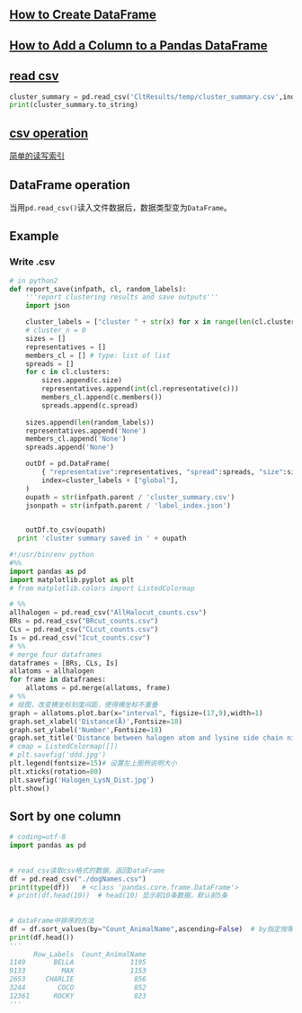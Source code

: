 ## [How to Create DataFrame](https://www.geeksforgeeks.org/different-ways-to-create-pandas-dataframe/)
## [How to Add a Column to a Pandas DataFrame](https://www.statology.org/add-column-pandas-dataframe/#:~:text=You%20can%20use%20the%20assign%20%28%29%20function%20to,to%20a%20specific%20location%20in%20a%20pandas%20DataFrame%3A)
## [read csv](https://zhuanlan.zhihu.com/p/340441922)
```python
cluster_summary = pd.read_csv('CltResults/temp/cluster_summary.csv',index_col=0)
print(cluster_summary.to_string)
```
## [csv operation](https://www.runoob.com/pandas/pandas-csv-file.html)
[简单的读写索引](https://blog.csdn.net/Parzival_/article/details/114240650)

## DataFrame operation
当用`pd.read_csv()`读入文件数据后，数据类型变为`DataFrame`。

## Example
### Write .csv
```python
# in python2
def report_save(infpath, cl, random_labels):
	'''report clustering results and save outputs'''
	import json

	cluster_labels = ["cluster " + str(x) for x in range(len(cl.clusters))]
	# cluster_n = 0
	sizes = []
	representatives = []
	members_cl = [] # type: list of list
	spreads = []
	for c in cl.clusters:
		sizes.append(c.size)
		representatives.append(int(cl.representative(c)))
		members_cl.append(c.members())
		spreads.append(c.spread)
	
	sizes.append(len(random_labels))
	representatives.append('None')
	members_cl.append('None')
	spreads.append('None')

	outDf = pd.DataFrame(
		{ "representative":representatives, "spread":spreads, "size":sizes, "members":members_cl}, 
		index=cluster_labels + ["global"],
	)
	oupath = str(infpath.parent / 'cluster_summary.csv')
	jsonpath = str(infpath.parent / 'label_index.json')

	
	outDf.to_csv(oupath)
  print 'cluster summary saved in ' + oupath
```
```python
#!/usr/bin/env python
#%%
import pandas as pd
import matplotlib.pyplot as plt
# from matplotlib.colors import ListedColormap

# %%
allhalogen = pd.read_csv("AllHalocut_counts.csv")
BRs = pd.read_csv("BRcut_counts.csv")
CLs = pd.read_csv("CLcut_counts.csv")
Is = pd.read_csv("Icut_counts.csv")
# %%
# merge four dataframes
dataframes = [BRs, CLs, Is]
allatoms = allhalogen
for frame in dataframes:
    allatoms = pd.merge(allatoms, frame)
# %%
# 绘图，改变横坐标刻度间距，使得横坐标不重叠
graph = allatoms.plot.bar(x="interval", figsize=(17,9),width=1)
graph.set_xlabel('Distance(Å)',Fontsize=18)
graph.set_ylabel('Number',Fontsize=18)
graph.set_title('Distance between halogen atom and lysine side chain nitrogen atom',Fontsize=18)
# cmap = ListedColormap([])
# plt.savefig('ddd.jpg')
plt.legend(fontsize=15)# 设置左上图例说明大小
plt.xticks(rotation=80)
plt.savefig('Halogen_LysN_Dist.jpg')
plt.show()
```
## Sort by one column
```python
# coding=utf-8
import pandas as pd
 
 
# read_csv读取csv格式的数据，返回DataFrame
df = pd.read_csv("./dogNames.csv")
print(type(df))   # <class 'pandas.core.frame.DataFrame'>
# print(df.head(10))  # head(10) 显示前10条数据，默认前5条
 
 
# dataFrame中排序的方法
df = df.sort_values(by="Count_AnimalName",ascending=False)  # by指定按哪列排序。ascending表示是否升序
print(df.head())
'''
      Row_Labels  Count_AnimalName
1149       BELLA              1195
9133         MAX              1153
2653     CHARLIE               856
3244        COCO               852
12361      ROCKY               823
'''
 ```
